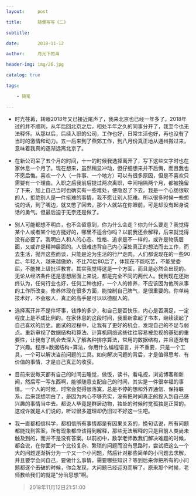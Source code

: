 ```yaml
---
layout:     post

title:      随便写写《二》

subtitle:   

date:       2018-11-12

author:     月光下的海

header-img: img/26.jpg

catalog: true

tags:

    - 随笔 

---
```


- 时光荏苒，转眼2018年又已接近尾声了，我来北京也已经一年多了。2018年过的并不顺利，从年后回北京之后，相处半年之久的同事分开了，我至今也无法释怀。从那以后，后续入职的公司，工作也好，日常生活也好，再也没有了当时的激情和动力。五一后来到了燕郊工作，到八月份真正地从通州搬过来，意味着我真的逐渐远离北京了。

- 在新公司呆了五个月的时间，十一的时候我选择离开了，写下这些文字时也在家休息一个月了。现在想来，虽然稍显冲动，但仔细想来并不后悔，而且我也不愿后悔。喜欢一个人（一件事、一个地方）可以有很多原因，但是不喜欢只需要有一个理由。入职之后我前后提过两次离职，中间相隔两个月，都被挽留了下来，加上自己当时也确实有一些难处，便隐忍了下去。我是一个心肠很软的人，拒绝别人是一件挺难的事情，我不愿让别人犯难。所以很多时候一些想说的话，到了嘴边，就又憋了回去，那个人就站在你眼前，可是却没有起身说话的勇气。但最后迫于无奈还是做了。

- 别人可能都想不明白，也不会留意到，你为什么会走？你为什么要走？我觉得某个人或者某个地方挺好的，哪里不适合你吗？以前我还会解释，后来就觉得没有必要了。我明白人和人的心态、性格、追求是不一样的，或许是物质层面，又或许是精神层面的。人很难违背自己内心深处真正的想法而去工作，而去生活，抛开这些而谈，只能是沦为生活的行尸走肉。人们都说现在的一些90后、年轻人，越来越傲娇，不比70后80后了，体现在不能吃苦，不能受委屈，不能挨上级批评教育。其实我觉得这是一个方面，而且是必然会出现的。无论从经济条件还是思想层面上来说，都是完全不同的两代人。我到现在还始终认为，任何行业也好，任何工种也好，一个人的修养，不应该因为他所从事的工作所改变。修养体现在很多方面，能控制自己脾气，是很重要的。你单纯技术好，不会服人，真正的高手是可以以德服人的。

- 选择离开并不是件坏事，钱挣的多少，和自己是否快乐，内心是否满足，一定程度上是不成比例的。在家休息的这段时间，我重新拿起了书本，继续读起了自己喜欢的历史。面试的过程中，让我有了更好的机会，发现自己的不足与弱点。重新审视了数据结构和算法、计算机网络这些往往容易被忽视的基础的重要性，让我有了机会去深入了解各种排序算法，常用的数据结构，并且逐渐有了兴趣。程序=数据结构+算法，你用什么编程语言，并不重要，只是一个工具，一个可以解决当前问题的工具。如何解决问题的背后，才是值得思考、有价值的事情，才是自己真正的收获。

- 目前来说每天都有自己的时间去睡觉，做饭，读书，看电视，浏览博客和新闻，然后写一写东西啊，能够随意支配自己的时间，其实是一件很幸福的事情。一个人的时候，时常会觉得很落寞，总是不停的想和外界通信、保持联系，后来我想明白了，是因为内心不够充实，没有把时间真正的投入到自己感兴趣的事情当中去。都说人毕竟是群居动物，独处的时候时觉孤独是正常的。这或许就是人们说的，听过很多道理却仍旧过不好这一生吧。

- 我一直都相信科学，都相信所有事情都是有因果关系的，换句话说，所有问题都能找到答案，所有现象都应该得到解释，那些无法解释的只是目前人类尚未触及到的，而并不是没有答案。以前初中，数学老师教我们解决难题的时候，都会说，在你面对一个比较复杂、繁琐的问题而没有思路时，尝试把这么一个大的问题逐渐拆分为一个又一个小问题，然后针对那些简单的小问题去求解，并且要学会问自己，要做什么事情，需要哪些知识？等到后来你把所有的小问题都逐个击破的时候，你会发现，大问题已经迎刃而解了。原来那个时候，老师教给我们的就是"分治思想"啊。                                                         

  > 2018年11月12日21:51:00